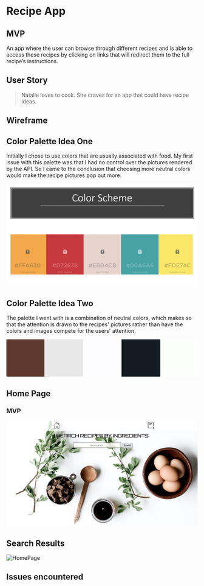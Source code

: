 # Recipe App

## MVP

An app where the user can browse through different recipes and is able to access these recipes by clicking on links that will redirect them to the full recipe’s instructions.

## User Story

> Natalie loves to cook. She craves for an app that could have recipe ideas.

## Wireframe


## Color Palette Idea One

Initially I chose to use colors that are usually associated with food.
My first issue with this palette was that I had no control over the pictures rendered by the API.
So I came to the conclusion that choosing more neutral colors would make the recipe pictures pop out more.


![PaletteOne](images/ColorScheme.png)
## Color Palette Idea Two

The palette I went with is a combination of neutral colors, which makes so that the attention is drawn to the recipes' pictures rather than have the colors and images compete for the users' attention.

![PalleteTwo](images/palette.png)

## Home Page

### MVP

![HomePage](images/homePage1.png)

## Search Results

![HomePage](/images/homePage.png)

## Issues encountered
